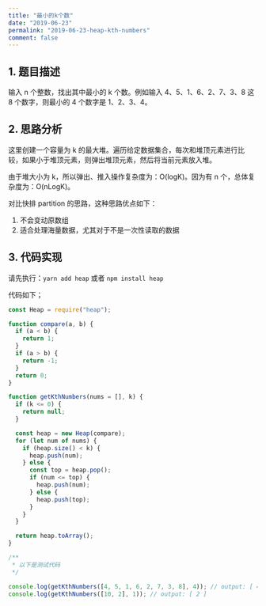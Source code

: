 ```yaml
---
title: "最小的k个数"
date: "2019-06-23"
permalink: "2019-06-23-heap-kth-numbers"
comment: false
---
```


## 1. 题目描述

输入 n 个整数，找出其中最小的 k 个数。例如输入 4、5、1、6、2、7、3、8 这 8 个数字，则最小的 4 个数字是 1、2、3、4。

## 2. 思路分析

这里创建一个容量为 k 的最大堆。遍历给定数据集合，每次和堆顶元素进行比较，如果小于堆顶元素，则弹出堆顶元素，然后将当前元素放入堆。

由于堆大小为 k，所以弹出、推入操作复杂度为：O(logK)。因为有 n 个，总体复杂度为：O(nLogK)。

对比快排 partition 的思路，这种思路优点如下：

1. 不会变动原数组
2. 适合处理海量数据，尤其对于不是一次性读取的数据

## 3. 代码实现

请先执行：`yarn add heap` 或者 `npm install heap`

代码如下；

```javascript
const Heap = require("heap");

function compare(a, b) {
  if (a < b) {
    return 1;
  }
  if (a > b) {
    return -1;
  }
  return 0;
}

function getKthNumbers(nums = [], k) {
  if (k <= 0) {
    return null;
  }

  const heap = new Heap(compare);
  for (let num of nums) {
    if (heap.size() < k) {
      heap.push(num);
    } else {
      const top = heap.pop();
      if (num <= top) {
        heap.push(num);
      } else {
        heap.push(top);
      }
    }
  }

  return heap.toArray();
}

/**
 * 以下是测试代码
 */

console.log(getKthNumbers([4, 5, 1, 6, 2, 7, 3, 8], 4)); // output: [ 4, 3, 1, 2 ]
console.log(getKthNumbers([10, 2], 1)); // output: [ 2 ]
```
